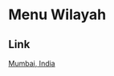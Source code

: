 # Menu Wilayah

## Link

[Mumbai, India](https://github.com/gigit-pemilu/pemilu-2024-99-luar-negeri/tree/main/pilpres/hitung-suara/sub/99-luar-negeri/sub/77-mumbai-india/sub/01-mumbai-india/sub/0001-mumbai-india)

